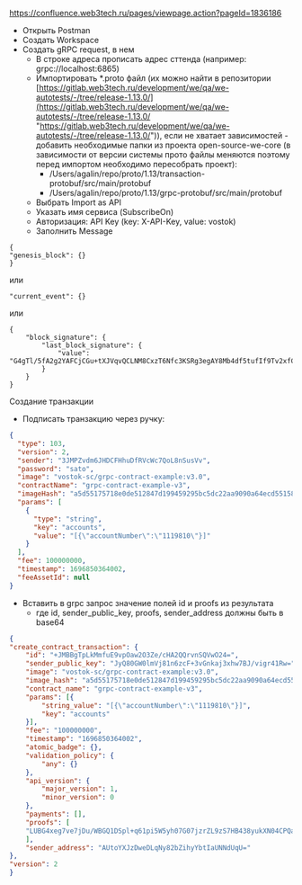 https://confluence.web3tech.ru/pages/viewpage.action?pageId=1836186
- Открыть Postman
- Создать Workspace
- Создать gRPC request, в нем
	- В строке адреса прописать адрес сттенда (например: grpc://localhost:6865)
	- Импортировать *.proto файл (их можно найти в репозитории [https://gitlab.web3tech.ru/development/we/qa/we-autotests/-/tree/release-1.13.0/](https://gitlab.web3tech.ru/development/we/qa/we-autotests/-/tree/release-1.13.0/ "https://gitlab.web3tech.ru/development/we/qa/we-autotests/-/tree/release-1.13.0/")), если не хватает зависимостей - добавить необходимые папки из проекта open-source-we-core (в зависимости от версии системы прото файлы меняются поэтому перед импортом необходимо пересобрать проект):
		- /Users/agalin/repo/proto/1.13/transaction-protobuf/src/main/protobuf
		- /Users/agalin/repo/proto/1.13/grpc-protobuf/src/main/protobuf
	- Выбрать Import as API
	- Указать имя сервиса (SubscribeOn)
	- Авторизация: API Key (key: X-API-Key, value: vostok)
	- Заполнить Message
```
{
"genesis_block": {}
}
```
или 
```
"current_event": {}
```
или
```
{
	"block_signature": {
		"last_block_signature": {
			"value": "G4gTl/5fA2g2YAFCjCGu+tXJVqvQCLNM8CxzT6Nfc3KSRg3egAY8Mb4df5tufIf9Tv2xfCPQQ5m7X4MoPBvnBg=="
		}
	}
}
```

Создание транзакции
- Подписать транзакцию через ручку:
```json
{
  "type": 103,
  "version": 2,
  "sender": "3JMPZvdm6JHDCFHhuDfRVcWc7QoL8nSusVv",
  "password": "sato",
  "image": "vostok-sc/grpc-contract-example:v3.0",
  "contractName": "grpc-contract-example-v3",
  "imageHash": "a5d55175718e0de512847d199459295bc5dc22aa9090a64ecd551586eba671cc",
  "params": [
    {
      "type": "string",
      "key": "accounts",
      "value": "[{\"accountNumber\":\"1119810\"}]"
    }
  ],
  "fee": 100000000,
  "timestamp": 1696850364002,
  "feeAssetId": null
}
```

- Вставить в grpc запрос значение полей id и proofs из результата
	- где id, sender_public_key, proofs, sender_address должны быть в base64
```json
{
"create_contract_transaction": {
	"id": "+JMBBgTpLkMmfuE9vpOaw2O3Ze/cHA2QQrvnSQVwO24=",
	"sender_public_key": "JyQ80GW0lmVj81n6zcF+3vGnkaj3xhw7BJ/vigr41Rw=",
	"image": "vostok-sc/grpc-contract-example:v3.0",
	"image_hash": "a5d55175718e0de512847d199459295bc5dc22aa9090a64ecd551586eba671cc",
	"contract_name": "grpc-contract-example-v3",
	"params": [{
		"string_value": "[{\"accountNumber\":\"1119810\"}]",
		"key": "accounts"
	}],
	"fee": "100000000",
	"timestamp": "1696850364002",
	"atomic_badge": {},
	"validation_policy": {
		"any": {}
	},
	"api_version": {
		"major_version": 1,
		"minor_version": 0
	},
	"payments": [],
	"proofs": [
	"LUBG4xeg7ve7jDu/WBGQ1DSpl+q61pi5W5yh07G07jzrZL9zS7HB438yukXN04CPQameyaXFnbJBD9VDA8JbDw=="
	],
	"sender_address": "AUtoYXJzDweDLqNy82bZihyYbtIaUNNdUqU="
},
"version": 2
}
```